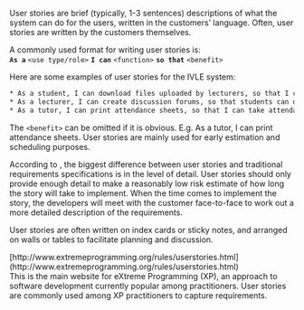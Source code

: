 User stories are brief (typically, 1-3 sentences) descriptions of what the system can do for the users, 
written in the customers’ language. Often, user stories are written by the customers themselves.

A commonly used format for writing user stories is:<br> 
**`As a`** `<use type/role>` **`I can`** `<function>` **`so that`** `<benefit>`

Here are some examples of user stories for the IVLE system:
```bat
* As a student, I can download files uploaded by lecturers, so that I can get my own copy of the files.
* As a lecturer, I can create discussion forums, so that students can discuss things online.
* As a tutor, I can print attendance sheets, so that I can take attendance during the class.
```

The `<benefit>` can be omitted if it is obvious. E.g. As a tutor, I can print attendance sheets.
User stories are mainly used for early estimation and scheduling purposes. 

According to <ref XP-WEBSITE/>, the biggest difference between user stories and traditional requirements specifications 
is in the level of detail. User stories should only provide enough detail to make a reasonably low risk 
estimate of how long the story will take to implement. When the time comes to implement the story, 
the developers will meet with the customer face-to-face  to work out a more detailed description of the requirements.

User stories are often written on index cards or sticky notes, and arranged on walls or tables to facilitate 
planning and discussion. 

<ref XP-WEBSITE>
[http://www.extremeprogramming.org/rules/userstories.html](http://www.extremeprogramming.org/rules/userstories.html)<br> 
This is the main website for eXtreme Programming (XP), an approach to software development currently popular 
among practitioners. User stories are commonly used among XP practitioners to capture requirements.
</ref>
